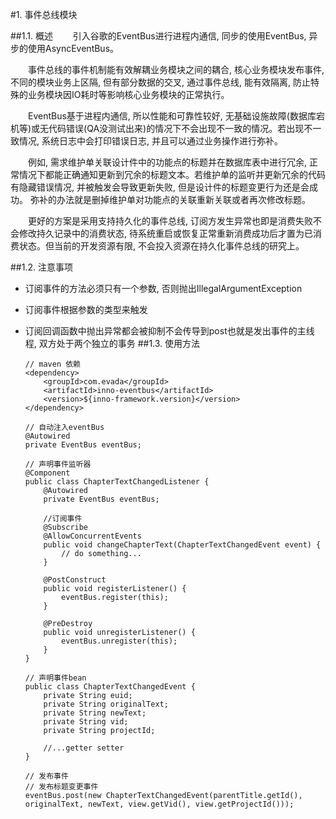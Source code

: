 #1. 事件总线模块

##1.1. 概述
　　引入谷歌的EventBus进行进程内通信, 同步的使用EventBus, 异步的使用AsyncEventBus。

　　事件总线的事件机制能有效解耦业务模块之间的耦合, 核心业务模块发布事件, 不同的模块业务上区隔, 但有部分数据的交叉, 通过事件总线, 能有效隔离, 防止特殊的业务模块因IO耗时等影响核心业务模块的正常执行。

　　EventBus基于进程内通信, 所以性能和可靠性较好, 无基础设施故障(数据库宕机等)或无代码错误(QA没测试出来)的情况下不会出现不一致的情况。若出现不一致情况, 系统日志中会打印错误日志, 并且可以通过业务操作进行弥补。

　　例如, 需求维护单关联设计件中的功能点的标题并在数据库表中进行冗余, 正常情况下都能正确通知更新到冗余的标题文本。若维护单的监听并更新冗余的代码有隐藏错误情况, 并被触发会导致更新失败, 但是设计件的标题变更行为还是会成功。 弥补的办法就是删掉维护单对功能点的关联重新关联或者再次修改标题。

　　更好的方案是采用支持持久化的事件总线, 订阅方发生异常也即是消费失败不会修改持久记录中的消费状态, 待系统重启或恢复正常重新消费成功后才置为已消费状态。但当前的开发资源有限, 不会投入资源在持久化事件总线的研究上。

##1.2. 注意事项
  - 订阅事件的方法必须只有一个参数, 否则抛出IllegalArgumentException
  - 订阅事件根据参数的类型来触发
  - 订阅回调函数中抛出异常都会被抑制不会传导到post也就是发出事件的主线程, 双方处于两个独立的事务
##1.3. 使用方法

        // maven 依赖
        <dependency>
            <groupId>com.evada</groupId>
            <artifactId>inno-eventbus</artifactId>
            <version>${inno-framework.version}</version>
        </dependency>
        
        // 自动注入eventBus        
        @Autowired
        private EventBus eventBus;
        
        // 声明事件监听器
        @Component
        public class ChapterTextChangedListener {
            @Autowired
            private EventBus eventBus;
            
            //订阅事件
            @Subscribe
            @AllowConcurrentEvents
            public void changeChapterText(ChapterTextChangedEvent event) {
                // do something...
            }

            @PostConstruct
            public void registerListener() {
                eventBus.register(this);
            }

            @PreDestroy
            public void unregisterListener() {
                eventBus.unregister(this);
            }
        }

        // 声明事件bean
        public class ChapterTextChangedEvent {
            private String euid;
            private String originalText;
            private String newText;
            private String vid;
            private String projectId;

            //...getter setter
        }
        
        // 发布事件
        // 发布标题变更事件
        eventBus.post(new ChapterTextChangedEvent(parentTitle.getId(), originalText, newText, view.getVid(), view.getProjectId()));
